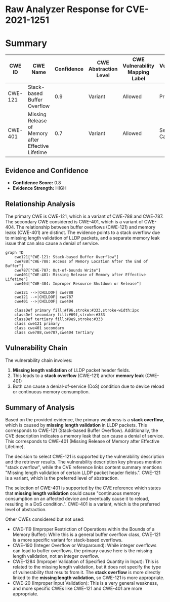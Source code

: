 # Raw Analyzer Response for CVE-2021-1251

# Summary
| CWE ID | CWE Name | Confidence | CWE Abstraction Level | CWE Vulnerability Mapping Label | CWE-Vulnerability Mapping Notes |
|---|---|---|---|---|---|
| CWE-121 | Stack-based Buffer Overflow | 0.9 | Variant | Allowed | Primary CWE |
| CWE-401 | Missing Release of Memory after Effective Lifetime | 0.7 | Variant | Allowed | Secondary Candidate |

## Evidence and Confidence

*   **Confidence Score:** 0.8
*   **Evidence Strength:** HIGH

## Relationship Analysis
The primary CWE is CWE-121, which is a variant of CWE-788 and CWE-787. The secondary CWE considered is CWE-401, which is a variant of CWE-404. The relationship between buffer overflows (CWE-121) and memory leaks (CWE-401) are distinct. The evidence points to a stack overflow due to missing length validation of LLDP packets, and a separate memory leak issue that can also cause a denial of service.

```mermaid
graph TD
    cwe121["CWE-121: Stack-based Buffer Overflow"]
    cwe788["CWE-788: Access of Memory Location After the End of Buffer"]
    cwe787["CWE-787: Out-of-bounds Write"]
    cwe401["CWE-401: Missing Release of Memory after Effective Lifetime"]
    cwe404["CWE-404: Improper Resource Shutdown or Release"]

    cwe121 -->|CHILDOF| cwe788
    cwe121 -->|CHILDOF| cwe787
    cwe401 -->|CHILDOF| cwe404

    classDef primary fill:#f96,stroke:#333,stroke-width:2px
    classDef secondary fill:#69f,stroke:#333
    classDef tertiary fill:#9e9,stroke:#333
    class cwe121 primary
    class cwe401 secondary
    class cwe788,cwe787,cwe404 tertiary
```

## Vulnerability Chain
The vulnerability chain involves:
1.  **Missing length validation** of LLDP packet header fields.
2.  This leads to a **stack overflow** (CWE-121) and/or **memory leak** (CWE-401)
3.  Both can cause a denial-of-service (DoS) condition due to device reload or continuous memory consumption.

## Summary of Analysis
Based on the provided evidence, the primary weakness is a **stack overflow**, which is caused by **missing length validation** in LLDP packets. This corresponds to CWE-121 (Stack-based Buffer Overflow). Additionally, the CVE description indicates a memory leak that can cause a denial of service. This corresponds to CWE-401 (Missing Release of Memory after Effective Lifetime).

The decision to select CWE-121 is supported by the vulnerability description and the retriever results. The vulnerability description key phrases mention "stack overflow", while the CVE reference links content summary mentions "Missing length validation of certain LLDP packet header fields.". CWE-121 is a variant, which is the preferred level of abstraction.

The selection of CWE-401 is supported by the CVE reference which states that **missing length validation** could cause "continuous memory consumption on an affected device and eventually cause it to reload, resulting in a DoS condition.". CWE-401 is a variant, which is the preferred level of abstraction.

Other CWEs considered but not used:

*   CWE-119 (Improper Restriction of Operations within the Bounds of a Memory Buffer): While this is a general buffer overflow class, CWE-121 is a more specific variant for stack-based overflows.
*   CWE-190 (Integer Overflow or Wraparound): While integer overflows can lead to buffer overflows, the primary cause here is the missing length validation, not an integer overflow.
*   CWE-1284 (Improper Validation of Specified Quantity in Input): This is related to the missing length validation, but it does not specify the type of vulnerability that results from it. The **stack overflow** is more directly linked to the **missing length validation**, so CWE-121 is more appropriate.
*   CWE-20 (Improper Input Validation): This is a very general weakness, and more specific CWEs like CWE-121 and CWE-401 are more appropriate.